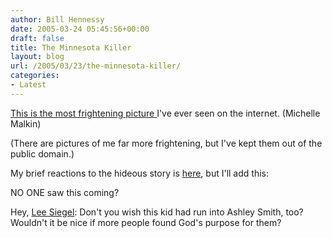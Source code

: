 ```yaml
---
author: Bill Hennessy
date: 2005-03-24 05:45:56+00:00
draft: false
title: The Minnesota Killer
layout: blog
url: /2005/03/23/the-minnesota-killer/
categories:
- Latest
---
```


[This is the most frightening picture ](https://michellemalkin.com/archives/001837.htm)I've ever seen on the internet.  (Michelle Malkin)

(There are pictures of me far more frightening, but I've kept them out of the public domain.)

My brief reactions to the hideous story is [here](https://www.hennessysview.com/?p=620), but I'll add this:

NO ONE saw this coming?

Hey, [Lee Siegel](https://www.hennessysview.com/?p=631):  Don't you wish this kid had run into Ashley Smith, too?  Wouldn't it be nice if more people found God's purpose for them? 
